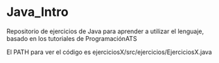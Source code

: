 # Java_Intro
Repositorio de ejercicios de Java para aprender a utilizar el lenguaje, basado en los tutoriales de ProgramaciónATS


El PATH para ver el código es ejerciciosX/src/ejercicios/EjerciciosX.java
